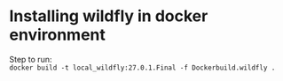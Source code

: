 # Installing wildfly in docker environment

Step to run:   
`docker build -t local_wildfly:27.0.1.Final -f Dockerbuild.wildfly .`

